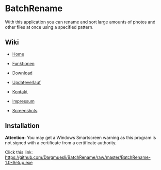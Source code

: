 # BatchRename
With this application you can rename and sort large amounts of photos and other files at once using a specified pattern.

## Wiki
* [Home](https://github.com/Dargmuesli/BatchRename/wiki)
 * [Funktionen](https://github.com/Dargmuesli/BatchRename/wiki/Funktionen)

* [Download](https://github.com/Dargmuesli/BatchRename/wiki/Download)
 * [Updateverlauf](https://github.com/Dargmuesli/BatchRename/wiki/Updateverlauf)

* [Kontakt](https://github.com/Dargmuesli/BatchRename/wiki/Kontakt)

* [Impressum](https://github.com/Dargmuesli/BatchRename/wiki/Impressum)
 * [Screenshots](https://github.com/Dargmuesli/BatchRename/wiki/Screenshots)

## Installation
**Attention:** You may get a Windows Smartscreen warning as this program is not signed with a certificate from a certificate authority.

Click this link: <https://github.com/Dargmuesli/BatchRename/raw/master/BatchRename-1.0-Setup.exe>
